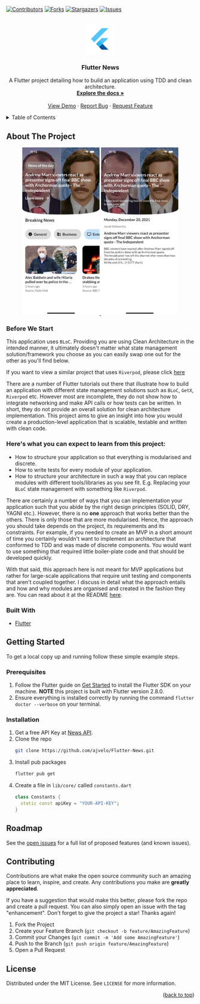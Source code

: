<div id="top"></div>

[![Contributors][contributors-shield]][contributors-url]
[![Forks][forks-shield]][forks-url]
[![Stargazers][stars-shield]][stars-url]
[![Issues][issues-shield]][issues-url]



<!-- PROJECT LOGO -->
<br />
<div align="center">
  <a href="https://github.com/ajvelo/Flutter-News">
    <img src="images/logo.png" alt="Logo" width="80" height="80">
  </a>

  <h3 align="center">Flutter News</h3>

  <p align="center">
    A Flutter project detailing how to build an application using TDD and clean architecture.
    <br />
    <a href="https://github.com/ajvelo/Flutter-News"><strong>Explore the docs »</strong></a>
    <br />
    <br />
    <a href="https://github.com/ajvelo/Flutter-News">View Demo</a>
    ·
    <a href="https://github.com/ajvelo/Flutter-News/issues">Report Bug</a>
    ·
    <a href="https://github.com/ajvelo/Flutter-News/issues">Request Feature</a>
  </p>
</div>



<!-- TABLE OF CONTENTS -->
<details>
  <summary>Table of Contents</summary>
  <ol>
    <li>
      <a href="#about-the-project">About The Project</a>
      <ul>
        <li><a href="#built-with">Built With</a></li>
      </ul>
    </li>
    <li>
      <a href="#getting-started">Getting Started</a>
      <ul>
        <li><a href="#prerequisites">Prerequisites</a></li>
        <li><a href="#installation">Installation</a></li>
      </ul>
    </li>
  </ol>
</details>



## About The Project

<div>
<p align="center">
  <a href="https://github.com/ajvelo/Flutter-News">
      <img src="images/screenshot.png" alt="Screenshot" width="207" height="448">
      <img src="images/screenshot2.png" alt="Screenshot2" width="207" height="448">
  </a>
</p>
</div>

### Before We Start

This application uses `BLoC`. Providing you are using Clean Architecture in the intended manner, it ultimately doesn't matter what state management solution/framework you choose as you can easily swap one out for the other as you'll find below.

If you want to view a similar project that uses `Riverpod`, please click <a href="https://github.com/ajvelo/Flutter-Films">here</a>

There are a number of Flutter tutorials out there that illustrate how to build an application with different state management solutions such as `BLoC`, `GetX`, `Riverpod` etc. However most are incomplete, they do not show how to integrate networking and make API calls or how tests can be written. In short, they do not provide an overall solution for clean architecture implementation. This project aims to give an insight into how you would create a production-level application that is scalable, testable and written with clean code.

### Here's what you can expect to learn from this project:

* How to structure your application so that everything is modularised and discrete.
* How to write tests for every module of your application.
* How to structure your architecture in such a way that you can replace modules with different tools/libraries as you see fit. E.g. Replacing your `BLoC` state management with something like `Riverpod`.

There are certainly a number of ways that you can implementation your application such that you abide by the right design principles (SOLID, DRY, YAGNI etc.). However, there is no <strong>one</strong> approach that works better than the others. There is only those that are more modularised. Hence, the approach you should take depends on the project, its requirements and its constraints. For example, if you needed to create an MVP in a short amount of time you certainly wouldn't want to implement an architecture that conformed to TDD and was made of discrete components. You would want to use something that required little boiler-plate code and that should be developed quickly.

With that said, this approach here is not meant for MVP applications but rather for large-scale applications that require unit testing and components that aren't coupled together. I discuss in detail what the approach entails and how and why modules are organised and created in the fashion they are. You can read about it at the README <a href="https://github.com/ajvelo/Flutter-News/tree/master/flutter_news">here</a>.

### Built With

* [Flutter](https://flutter.dev)

## Getting Started

To get a local copy up and running follow these simple example steps.

### Prerequisites

1. Follow the Flutter guide on [Get Started](https://docs.flutter.dev/get-started/install) to install the Flutter SDK on your machine. <strong>NOTE</strong> this project is built with Flutter version 2.8.0.
2. Ensure everything is installed correctly by running the command `flutter doctor --verbose` on your terminal.

### Installation

1. Get a free API Key at [News API](https://newsapi.org/).
2. Clone the repo
   ```sh
   git clone https://github.com/ajvelo/Flutter-News.git
   ```
3. Install pub packages
   ```sh
   flutter pub get
   ```
4. Create a file in `lib/core/` called `constants.dart`
   ```dart
   class Constants {
     static const apiKey = "YOUR-API-KEY";
   }
   ```

## Roadmap

See the [open issues](https://github.com/ajvelo/Flutter-News/issues) for a full list of proposed features (and known issues).

## Contributing

Contributions are what make the open source community such an amazing place to learn, inspire, and create. Any contributions you make are **greatly appreciated**.

If you have a suggestion that would make this better, please fork the repo and create a pull request. You can also simply open an issue with the tag "enhancement".
Don't forget to give the project a star! Thanks again!

1. Fork the Project
2. Create your Feature Branch (`git checkout -b feature/AmazingFeature`)
3. Commit your Changes (`git commit -m 'Add some AmazingFeature'`)
4. Push to the Branch (`git push origin feature/AmazingFeature`)
5. Open a Pull Request

## License

Distributed under the MIT License. See `LICENSE` for more information.

<p align="right">(<a href="#top">back to top</a>)</p>

[contributors-shield]: https://img.shields.io/github/contributors/ajvelo/Flutter-News.svg?style=for-the-badge
[contributors-url]: https://github.com/ajvelo/Flutter-News/graphs/contributors
[forks-shield]: https://img.shields.io/github/forks/ajvelo/Flutter-News.svg?style=for-the-badge
[forks-url]: https://github.com/ajvelo/Flutter-News/network/members
[stars-shield]: https://img.shields.io/github/stars/ajvelo/Flutter-News.svg?style=for-the-badge
[stars-url]: https://github.com/ajvelo/Flutter-News/stargazers
[issues-shield]: https://img.shields.io/github/issues/ajvelo/Flutter-News.svg?style=for-the-badge
[issues-url]: https://github.com/ajvelo/Flutter-News/issues
